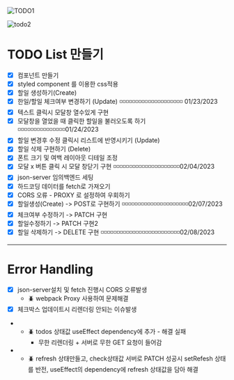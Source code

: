 ![TODO1](https://user-images.githubusercontent.com/115705457/216773587-5b039761-1321-42b1-a93d-3c4d06767f69.gif)

![todo2](https://user-images.githubusercontent.com/115705457/216773585-1f725698-0848-477b-8537-42a376a3dde0.gif)

# TODO List 만들기

- [x] 컴포넌트 만들기
- [x] styled component 를 이용한 css적용
- [x] 할일 생성하기(Create)
- [x] 한일/할일 체크여부 변경하기 (Update) ️◽️◽️◽️◽️◽️◽️◽️◽️◽️◽️◽️◽️◽️◽️◽️◽️◽️◽️◽️◽ 01/23/2023
- [x] 텍스트 클릭시 모달창 열수있게 구현
- [x] 모달창을 열었을 때 클릭한 할일을 불러오도록 하기 ️◽️◽️◽️◽️◽️◽️◽️◽️◽️◽️◽️◽️◽️◽️◽️01/24/2023
- [x] 할일 변경후 수정 클릭시 리스트에 반영시키기 (Update)
- [x] 할일 삭제 구현하기 (Delete)
- [x] 폰트 크기 및 여백 레이아웃 디테일 조정
- [x] 모달 x 버튼 클릭 시 모달 창닫기 구현 ️◽️◽️◽️◽️◽️◽️◽️◽️◽️◽️◽️◽️◽️◽️◽️◽️️◽️◽️◽️◽️◽02/04/2023
- [x] json-server 임의백엔드 세팅
- [x] 하드코딩 데이터를 fetch로 가져오기
- [x] CORS 오류 - PROXY 로 설정하여 우회하기
- [x] 할일생성(Create) -> POST로 구현하기 ️◽️◽️◽️◽️◽️◽️◽️◽️◽️◽️◽️◽️◽️◽️◽️️◽️◽️◽️◽️◽️◽02/07/2023
- [x] 체크여부 수정하기 -> PATCH 구현
- [x] 할일수정하기 -> PATCH 구현2
- [x] 할일 삭제하기 -> DELETE 구현 ️◽️◽️◽️◽️◽️◽️◽️◽️◽️◽️️◽️◽️◽️◽️◽️◽️️◽️◽️◽️◽️◽️◽️️◽️◽️◽02/08/2023

---

# Error Handling

- [x] json-server설치 및 fetch 진행시 CORS 오류발생
  - 🪲 webpack Proxy 사용하여 문제해결
- [x] 체크박스 업데이트시 리렌더링 안되는 이슈발생
- - 🪲 todos 상태값 useEffect dependency에 추가 - 해결 실패
    - 무한 리렌더링 + 서버로 무한 GET 요청이 들어감
- - 🪲 refresh 상태만들고, check상태값 서버로 PATCH 성공시 setRefesh 상태를 반전, useEffect의 dependency에 refresh 상태값을 담아 해결
